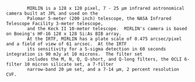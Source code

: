 
            MIRLIN is a 128 x 128 pixel, 7 - 25 µm infrared astronomical camera built at JPL and used on the 
            Palomar 5-meter (200 inch) telescope, the NASA Infrared Telescope Facility 3-meter telescope,
            and the Keck II 10-meter telescope.  MIRLIN's camera is based on Boeing's HF-16 128 x 128 Si:As BIB array.  
            At the IRTF, MIRLIN has a plate scale of 0.475 arcsec/pixel and a field of view of 61 arcsec.  At the IRTF
            its sensitivity for a 5-sigma detection in 60 seconds integration is 90 mJy at 10 microns.  The filter set
            includes the M, N, Q, Q-short, and Q-long filters, the OCLI 6-filter 10 micron silicate set, a 7-filter 
            narrow-band 20 µm set, and a 7-14 µm, 2 percent resolution CVF.
            
        